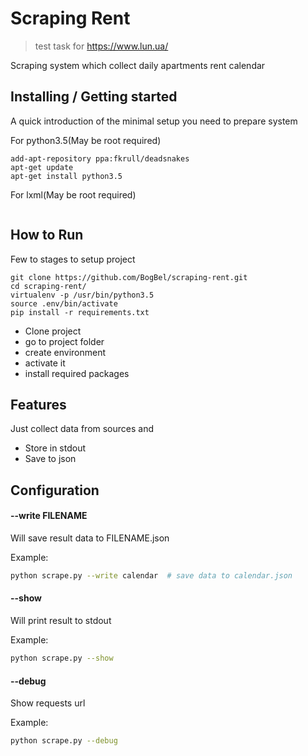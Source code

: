 # Scraping Rent
> test task for https://www.lun.ua/

Scraping system which collect daily apartments rent calendar

## Installing / Getting started

A quick introduction of the minimal setup you need to prepare system

For python3.5(May be root required)
```shell
add-apt-repository ppa:fkrull/deadsnakes
apt-get update
apt-get install python3.5
```

For lxml(May be root required)
```shell

```


## How to Run

Few to stages to setup project

```shell
git clone https://github.com/BogBel/scraping-rent.git
cd scraping-rent/
virtualenv -p /usr/bin/python3.5
source .env/bin/activate
pip install -r requirements.txt
```

- Clone project
- go to project folder
- create environment
- activate it
- install required packages


## Features

Just collect data from sources and
* Store in stdout
* Save to json

## Configuration

#### --write FILENAME

Will save result data to FILENAME.json

Example:
```bash
python scrape.py --write calendar  # save data to calendar.json
```

#### --show

Will print result to stdout

Example:
```bash
python scrape.py --show
```

#### --debug

Show requests url

Example:
```bash
python scrape.py --debug
```
